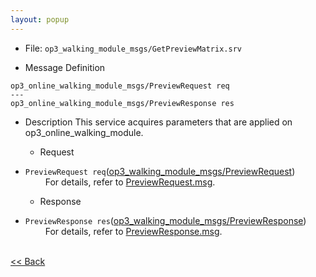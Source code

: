 ```yaml
---
layout: popup
---
```


- File: `op3_walking_module_msgs/GetPreviewMatrix.srv`

- Message Definition
 ```
 op3_online_walking_module_msgs/PreviewRequest req
 ---
 op3_online_walking_module_msgs/PreviewResponse res
 ```

- Description
This service acquires parameters that are applied on op3_online_walking_module.  

  - Request  
* `PreviewRequest req`([op3_walking_module_msgs/PreviewRequest](op3_PreviewRequest.msg))   
&emsp;&emsp; For details, refer to [PreviewRequest.msg](op3_PreviewRequest.msg).  

  - Response
* `PreviewResponse res`([op3_walking_module_msgs/PreviewResponse](op3_PreviewResponse.msg))   
&emsp;&emsp; For details, refer to [PreviewResponse.msg](op3_PreviewResponse.msg).  

<br>[&lt;&lt; Back](op3_online_walking_module_msgs.md)
